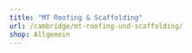 ```yaml
---
title: "MT Roofing & Scaffolding"
url: /cambridge/mt-roofing-und-scaffolding/
shop: Allgemein
---
```

